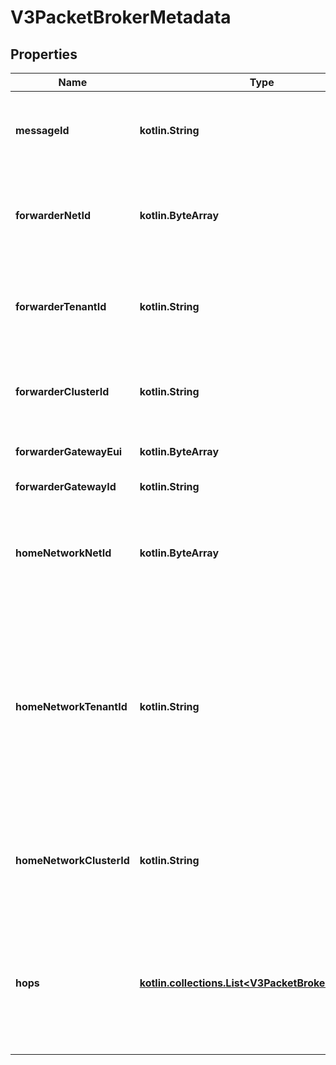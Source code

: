 
# V3PacketBrokerMetadata

## Properties
Name | Type | Description | Notes
------------ | ------------- | ------------- | -------------
**messageId** | **kotlin.String** | Message identifier generated by Packet Broker Router. |  [optional]
**forwarderNetId** | **kotlin.ByteArray** | LoRa Alliance NetID of the Packet Broker Forwarder Member. |  [optional]
**forwarderTenantId** | **kotlin.String** | Tenant ID managed by the Packet Broker Forwarder Member. |  [optional]
**forwarderClusterId** | **kotlin.String** | Forwarder Cluster ID of the Packet Broker Forwarder. |  [optional]
**forwarderGatewayEui** | **kotlin.ByteArray** | Forwarder gateway EUI. |  [optional]
**forwarderGatewayId** | **kotlin.String** | Forwarder gateway ID. |  [optional]
**homeNetworkNetId** | **kotlin.ByteArray** | LoRa Alliance NetID of the Packet Broker Home Network Member. |  [optional]
**homeNetworkTenantId** | **kotlin.String** | Tenant ID managed by the Packet Broker Home Network Member. This value is empty if it cannot be determined by the Packet Broker Router. |  [optional]
**homeNetworkClusterId** | **kotlin.String** | Home Network Cluster ID of the Packet Broker Home Network. |  [optional]
**hops** | [**kotlin.collections.List&lt;V3PacketBrokerRouteHop&gt;**](V3PacketBrokerRouteHop.md) | Hops that the message passed. Each Packet Broker Router service appends an entry. |  [optional]



